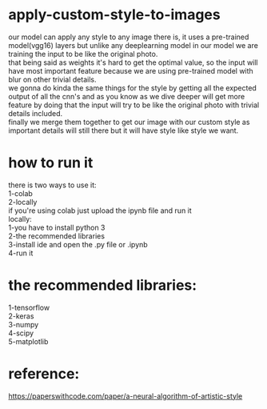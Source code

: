 # apply-custom-style-to-images
our model can apply any style to any image there is, it uses a pre-trained model(vgg16) layers but unlike any deeplearning model in our model we are training the input to be like the original photo.<br/>
that being said as weights it's hard to get the optimal value, so the input will have most important feature because we are using pre-trained model with blur on other trivial details.<br/>
we gonna do kinda the same things for the style by getting all the expected output of all the cnn's and as you know as we dive deeper will get more feature by doing that the input will try to be like the original photo with trivial details included.<br/>
finally we merge them together to get our image with our custom style as important details will still there but it will have style like style we want.
# how to run it
there is two ways to use it:<br/>
1-colab<br/>
2-locally<br/>
if you're using colab just upload the ipynb file and run it<br/>
locally:<br/>
1-you have to install python 3<br/>
2-the recommended libraries<br/>
3-install ide and open the .py file or .ipynb<br/>
4-run it

# the recommended libraries:
1-tensorflow<br/>
2-keras<br/>
3-numpy<br/>
4-scipy<br/>
5-matplotlib

# reference:
https://paperswithcode.com/paper/a-neural-algorithm-of-artistic-style
